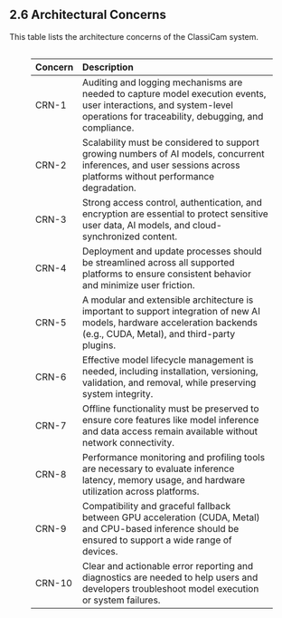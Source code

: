 ## 2.6 Architectural Concerns
This table lists the architecture concerns of the ClassiCam system.

<div style="display: flex; justify-content: center;"><div style="font-size: 0.9em; max-width:85%; line-height:1.4">

| Concern | Description |
|--------|:------------|
| CRN-1  | Auditing and logging mechanisms are needed to capture model execution events, user interactions, and system-level operations for traceability, debugging, and compliance. |
| CRN-2  | Scalability must be considered to support growing numbers of AI models, concurrent inferences, and user sessions across platforms without performance degradation. |
| CRN-3  | Strong access control, authentication, and encryption are essential to protect sensitive user data, AI models, and cloud-synchronized content. |
| CRN-4  | Deployment and update processes should be streamlined across all supported platforms to ensure consistent behavior and minimize user friction. |
| CRN-5  | A modular and extensible architecture is important to support integration of new AI models, hardware acceleration backends (e.g., CUDA, Metal), and third-party plugins. |
| CRN-6  | Effective model lifecycle management is needed, including installation, versioning, validation, and removal, while preserving system integrity. |
| CRN-7  | Offline functionality must be preserved to ensure core features like model inference and data access remain available without network connectivity. |
| CRN-8  | Performance monitoring and profiling tools are necessary to evaluate inference latency, memory usage, and hardware utilization across platforms. |
| CRN-9  | Compatibility and graceful fallback between GPU acceleration (CUDA, Metal) and CPU-based inference should be ensured to support a wide range of devices. |
| CRN-10 | Clear and actionable error reporting and diagnostics are needed to help users and developers troubleshoot model execution or system failures. |


</div></div>